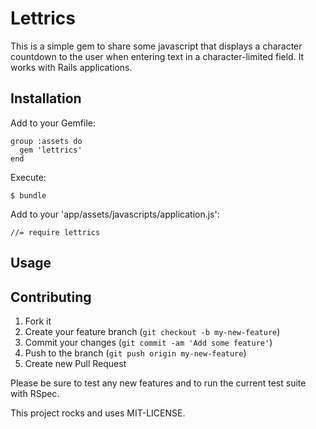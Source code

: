 # Lettrics

This is a simple gem to share some javascript that displays a character
countdown to the user when entering text in a character-limited field. It works
with Rails applications.

## Installation

Add to your Gemfile:

    group :assets do
      gem 'lettrics'
    end

Execute:

    $ bundle

Add to your 'app/assets/javascripts/application.js':

    //= require lettrics

## Usage

## Contributing

1. Fork it
2. Create your feature branch (`git checkout -b my-new-feature`)
3. Commit your changes (`git commit -am 'Add some feature'`)
4. Push to the branch (`git push origin my-new-feature`)
5. Create new Pull Request

Please be sure to test any new features and to run the current test suite with
RSpec.

This project rocks and uses MIT-LICENSE.
